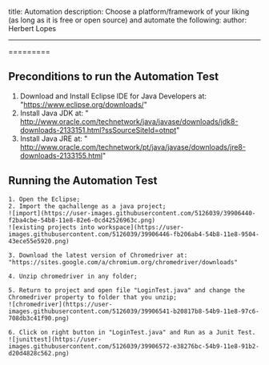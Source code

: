 title: Automation
description: Choose a platform/framework of your liking (as long as it is free or open source) and automate the following:
author: Herbert Lopes


---
=========

## Preconditions to run the Automation Test

  1. Download and Install Eclipse IDE for Java Developers at: "https://www.eclipse.org/downloads/"
  2. Install Java JDK at: " http://www.oracle.com/technetwork/java/javase/downloads/jdk8-downloads-2133151.html?ssSourceSiteId=otnpt"
  3. Install Java JRE at: " http://www.oracle.com/technetwork/pt/java/javase/downloads/jre8-downloads-2133155.html"
  
  
 ## Running the Automation Test
 
    1. Open the Eclipse;
    2. Import the qachallenge as a java project;
    ![import](https://user-images.githubusercontent.com/5126039/39906440-f2ba4cbe-54b8-11e8-82e6-0cd42526963c.png)
    ![existing projects into workspace](https://user-images.githubusercontent.com/5126039/39906446-fb206ab4-54b8-11e8-9504-43ece55e5920.png)
    
    3. Download the latest version of Chromedriver at: "https://sites.google.com/a/chromium.org/chromedriver/downloads"
    
    4. Unzip chromedriver in any folder;
    
    5. Return to project and open file "LoginTest.java" and change the Chromedriver property to folder that you unzip;
    ![chromedriver](https://user-images.githubusercontent.com/5126039/39906541-b20817b8-54b9-11e8-97c6-708db3c41f90.png)
    
    6. Click on right button in "LoginTest.java" and Run as a Junit Test.
    ![junittest](https://user-images.githubusercontent.com/5126039/39906572-e38276bc-54b9-11e8-91b2-d20d4828c562.png)


    
   

    
    
    
    
